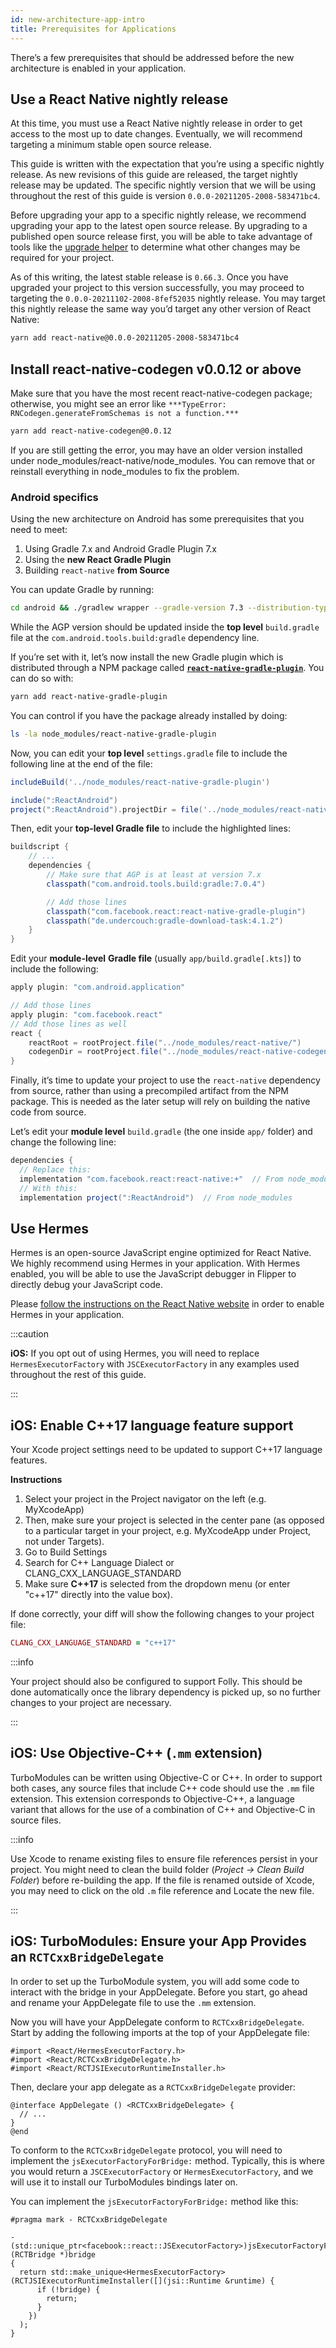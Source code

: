 ```yaml
---
id: new-architecture-app-intro
title: Prerequisites for Applications
---
```


There’s a few prerequisites that should be addressed before the new architecture is enabled in your application.

## Use a React Native nightly release

At this time, you must use a React Native nightly release in order to get access to the most up to date changes. Eventually, we will recommend targeting a minimum stable open source release.

This guide is written with the expectation that you’re using a specific nightly release. As new revisions of this guide are released, the target nightly release may be updated. The specific nightly version that we will be using throughout the rest of this guide is version `0.0.0-20211205-2008-583471bc4`.

Before upgrading your app to a specific nightly release, we recommend upgrading your app to the latest open source release. By upgrading to a published open source release first, you will be able to take advantage of tools like the [upgrade helper](https://react-native-community.github.io/upgrade-helper/) to determine what other changes may be required for your project.

As of this writing, the latest stable release is `0.66.3`. Once you have upgraded your project to this version successfully, you may proceed to targeting the `0.0.0-20211102-2008-8fef52035` nightly release. You may target this nightly release the same way you’d target any other version of React Native:

```bash
yarn add react-native@0.0.0-20211205-2008-583471bc4
```

## Install react-native-codegen v0.0.12 or above

Make sure that you have the most recent react-native-codegen package; otherwise, you might see an error like `***TypeError: RNCodegen.generateFromSchemas is not a function.***`

```bash
yarn add react-native-codegen@0.0.12
```

If you are still getting the error, you may have an older version installed under node_modules/react-native/node_modules. You can remove that or reinstall everything in node_modules to fix the problem.

### Android specifics

Using the new architecture on Android has some prerequisites that you need to meet:

1. Using Gradle 7.x and Android Gradle Plugin 7.x
2. Using the **new React Gradle Plugin**
3. Building `react-native` **from Source**

You can update Gradle by running:

```bash
cd android && ./gradlew wrapper --gradle-version 7.3 --distribution-type=all
```

While the AGP version should be updated inside the **top level** `build.gradle` file at the `com.android.tools.build:gradle` dependency line.

If you’re set with it, let’s now install the new Gradle plugin which is distributed through a NPM package called [**`react-native-gradle-plugin`**](https://www.npmjs.com/package/react-native-gradle-plugin). You can do so with:

```bash
yarn add react-native-gradle-plugin
```

You can control if you have the package already installed by doing:

```bash
ls -la node_modules/react-native-gradle-plugin
```

Now, you can edit your **top level** `settings.gradle` file to include the following line at the end of the file:

```groovy
includeBuild('../node_modules/react-native-gradle-plugin')

include(":ReactAndroid")
project(":ReactAndroid").projectDir = file('../node_modules/react-native/ReactAndroid')
```

Then, edit your **top-level Gradle file** to include the highlighted lines:

```groovy
buildscript {
    // ...
    dependencies {
        // Make sure that AGP is at least at version 7.x
        classpath("com.android.tools.build:gradle:7.0.4")

        // Add those lines
        classpath("com.facebook.react:react-native-gradle-plugin")
        classpath("de.undercouch:gradle-download-task:4.1.2")
    }
}
```

Edit your **module-level** **Gradle file** (usually `app/build.gradle[.kts]`) to include the following:

```groovy
apply plugin: "com.android.application"

// Add those lines
apply plugin: "com.facebook.react"
// Add those lines as well
react {
    reactRoot = rootProject.file("../node_modules/react-native/")
    codegenDir = rootProject.file("../node_modules/react-native-codegen/")
}
```

Finally, it’s time to update your project to use the `react-native` dependency from source, rather than using a precompiled artifact from the NPM package. This is needed as the later setup will rely on building the native code from source.

Let’s edit your **module level** `build.gradle` (the one inside `app/` folder) and change the following line:

```groovy
dependencies {
  // Replace this:
  implementation "com.facebook.react:react-native:+"  // From node_modules
  // With this:
  implementation project(":ReactAndroid")  // From node_modules
```

## Use Hermes

Hermes is an open-source JavaScript engine optimized for React Native. We highly recommend using Hermes in your application. With Hermes enabled, you will be able to use the JavaScript debugger in Flipper to directly debug your JavaScript code.

Please [follow the instructions on the React Native website](hermes) in order to enable Hermes in your application.

:::caution

**iOS:** If you opt out of using Hermes, you will need to replace `HermesExecutorFactory` with `JSCExecutorFactory` in any examples used throughout the rest of this guide.

:::

## iOS: Enable C++17 language feature support

Your Xcode project settings need to be updated to support C++17 language features.

**Instructions**

1. Select your project in the Project navigator on the left (e.g. MyXcodeApp)
2. Then, make sure your project is selected in the center pane (as opposed to a particular target in your project, e.g. MyXcodeApp under Project, not under Targets).
3. Go to Build Settings
4. Search for C++ Language Dialect or CLANG_CXX_LANGUAGE_STANDARD
5. Make sure **C++17** is selected from the dropdown menu (or enter "c++17" directly into the value box).

If done correctly, your diff will show the following changes to your project file:

```ruby
CLANG_CXX_LANGUAGE_STANDARD = "c++17"
```

:::info

Your project should also be configured to support Folly. This should be done automatically once the library dependency is picked up, so no further changes to your project are necessary.

:::

## iOS: Use Objective-C++ (`.mm` extension)

TurboModules can be written using Objective-C or C++. In order to support both cases, any source files that include C++ code should use the `.mm` file extension. This extension corresponds to Objective-C++, a language variant that allows for the use of a combination of C++ and Objective-C in source files.

:::info

Use Xcode to rename existing files to ensure file references persist in your project. You might need to clean the build folder (_Project → Clean Build Folder_) before re-building the app. If the file is renamed outside of Xcode, you may need to click on the old `.m` file reference and Locate the new file.

:::

## iOS: TurboModules: Ensure your App Provides an `RCTCxxBridgeDelegate`

In order to set up the TurboModule system, you will add some code to interact with the bridge in your AppDelegate. Before you start, go ahead and rename your AppDelegate file to use the `.mm` extension.

Now you will have your AppDelegate conform to `RCTCxxBridgeDelegate`. Start by adding the following imports at the top of your AppDelegate file:

```objc
#import <React/HermesExecutorFactory.h>
#import <React/RCTCxxBridgeDelegate.h>
#import <React/RCTJSIExecutorRuntimeInstaller.h>
```

Then, declare your app delegate as a `RCTCxxBridgeDelegate` provider:

```objc
@interface AppDelegate () <RCTCxxBridgeDelegate> {
  // ...
}
@end
```

To conform to the `RCTCxxBridgeDelegate` protocol, you will need to implement the `jsExecutorFactoryForBridge:` method. Typically, this is where you would return a `JSCExecutorFactory` or `HermesExecutorFactory`, and we will use it to install our TurboModules bindings later on.

You can implement the `jsExecutorFactoryForBridge:` method like this:

```objc
#pragma mark - RCTCxxBridgeDelegate

- (std::unique_ptr<facebook::react::JSExecutorFactory>)jsExecutorFactoryForBridge:(RCTBridge *)bridge
{
  return std::make_unique<HermesExecutorFactory>(RCTJSIExecutorRuntimeInstaller([](jsi::Runtime &runtime) {
      if (!bridge) {
        return;
      }
    })
  );
}
```
